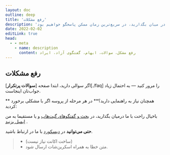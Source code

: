 ```yaml
---
layout: doc
outline: deep
title: 'رفع مشکلات'
description: 'مشکلات خود را با ما در میان بگذارید، در سریع‌ترین زمان ممکن پاسخگو خواهیم بود'
date: 2022-02-02
editLink: true
head:
  - - meta
    - name: description
      content: رفع مشکل، سوالات، ابهام، گفتگوی آزاد، ایراد
---
```


<div class="rtl">

## رفع مشکلات

اگر سوالی دارید، ابتدا صفحه [**سوالات پرتکرار**][./faq] را مرور کنید — به احتمال زیاد جواب‌تان اینجاست.

** همچنان نیاز به راهنمایی دارید؟** در هر مرحله از پروسه اگر با مشکلی برخورد کردید: 

باخیال راحت با ما درمیان بگذارید، در [بحث و گفتگوهای گیت‌هاب][1] و یا مستقیما به من [ایمیل بزنید][2] .

**حتی می‌توانید** در [دیسکورد][3] با ما در ارتباط باشید.  
> - (ساخت اکانت نیاز نیست)
> -  متن خطا به همراه اسکرین‌شات ارسال شود.

</div>

[1]: https://github.com/NiREvil/windows-activation/discussions
[2]: mailto:diana.clk01@gmail.com
[3]: https://discord.gg/yJ8phEmbw9
